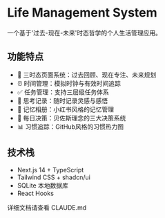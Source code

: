 # Life Management System

一个基于'过去-现在-未来'时态哲学的个人生活管理应用。

## 功能特点

- 📅 三时态页面系统：过去回顾、现在专注、未来规划
- ⏰ 时间管理：模拟时钟与有效时间追踪
- ✅ 任务管理：支持三层级任务体系
- 💭 思考记录：随时记录灵感与感悟
- 📸 记忆相册：小红书风格的记忆管理
- 🎯 每日决策：贝佐斯理念的三大决策系统
- 📊 习惯追踪：GitHub风格的习惯热力图

## 技术栈

- Next.js 14 + TypeScript
- Tailwind CSS + shadcn/ui
- SQLite 本地数据库
- React Hooks

详细文档请查看 CLAUDE.md

